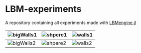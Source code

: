 # LBM-experiments
A repository containing all experiments made with [LBMengine.jl](https://github.com/david16correa/LBMengine.jl)

| ![bigWalls1](https://github.com/david16correa/LBMengine.jl/blob/main/assets/bigWallsFluidVelocity.jpg) | ![shpere1](https://github.com/david16correa/LBMengine.jl/blob/main/assets/sphereFluidVelocity.jpg) | ![walls1](https://github.com/david16correa/LBMengine.jl/blob/main/assets/wallsFluidVelocity.jpg) |
|-----|------|-----|
| ![bigWalls2](https://github.com/david16correa/LBMengine.jl/blob/main/assets/bigWallsMassDensity.jpg) | ![shpere2](https://github.com/david16correa/LBMengine.jl/blob/main/assets/sphereMassDensity.jpg) | ![walls2](https://github.com/david16correa/LBMengine.jl/blob/main/assets/wallsMassDensity.jpg) |
